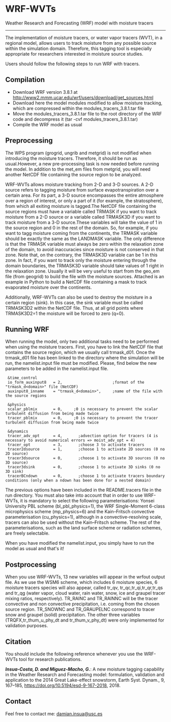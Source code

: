 # WRF-WVTs
Weather Research and Forecasting (WRF) model with moisture tracers

----

The implementation of moisture tracers, or water vapor tracers (WVT), in a regional model, allows users to track moisture from any possible source within the simulation domain. Therefore, this tagging tool is especially appropriate for researchers interested in moisture source studies. 

Users should follow the following steps to run WRF with tracers.

## Compilation

- Download WRF version 3.8.1 at http://www2.mmm.ucar.edu/wrf/users/download/get_sources.html
- Download here the model modules modified to allow moisture tracking, which are compressed within the modules_tracers_3.8.1.tar file
- Move the modules_tracers_3.8.1.tar file to the root directory of the WRF code and decompress it (tar -cvf modules_tracers_3.8.1.tar)
- Compile the WRF model as usual

## Preprocessing

The WPS program (grogrid, ungrib and metgrid) is not modified when introducing the moisture tracers. Therefore, it should be run as usual.However, a new pre-processing task is now needed before running the model. In addition to the met_em files from metgrid, you will need another NetCDF file containing the source region to be analyzed.

WRF-WVTs allows moisture tracking from 2-D and 3-D sources. A 2-D source refers to tagging moisture from surface evapotranspiration over a certain area. For its part, a 3-D source encompasses the entire atmosphere over a region of interest, or only a part of it (for example, the stratosphere), from which all exiting moisture is tagged.The NetCDF file containing the source regions must have a variable called TRMASK if you want to track moisture from a 2-D source or a variable called TRMASK3D if you want to track moisture from a 3-D source.These variables will take the value of 1 in the source region and 0 in the rest of the domain. So, for example, if you want to tagg moisture coming from the continents, the TRMASK variable should be exactly the same as the LANDMASK variable. The only difference is that the TRMASK variable must always be zero within the relaxation zone of the domain, to avoid inaccuracies since moisture is not conserved in that zone. Note that, on the contrary, the TRMASK3D variable can be 1 in this zone. In fact, if you want to track only the moisture entering through the domain boundaries, the TRMASK3D variable should take values of 1 right in the relaxation zone. Usually it will be very useful to start from the geo_em file (from geogrid) to build the file with the moisture sources. Attached is an example in Python to build a NetCDF file containing a mask to track evaporated moisture over the continents.

Additionally, WRF-WVTs can also be used to destroy the moisture in a certain region (sink). In this case, the sink variable must be called TRMASK3D2 within the NetCDF file. Thus, at all grid points where TRMASK3D2=1 the moisture will be forced to zero (q=0).

## Running WRF

When running the model, only two additional tasks need to be performed when using the moisture tracers. First, you have to link the NetCDF file that contains the source region, which we usually call trmask_d01. Once the trmask_d01 file has been linked to the directory where the simulation will be run, the namelist.input file must be modified. Please, find below the new parameters to be added in the namelist.input file.

```
 &time_control
 io_form_auxinput8   = 2,                      ;format of the "trmask_d<domain>" file (NetCDF)
 auxinput8_inname    = "trmask_d<domain>",     ;name of the file with the source regions 

 &physics
 scalar_pblmix       = 0,     ;0 is necessary to prevent the scalar turbulent diffusion from being made twice
 tracer_pblmix       = 0,     ;0 is necessary to prevent the tracer turbulent diffusion from being made twice

 &dynamics        
 tracer_adv_opt      = 4,	    ;advection option for tracers (4 is necessary to avoid numerical errors => moist_adv_opt = 4)  
 tracer_opt          = 3,	    ;choose 3 to activate tracers
 tracer2dsource      = 1,	    ;choose 1 to activate 2D sources (0 no 2D source)
 tracer3dsource      = 0,	    ;choose 1 to activate 3D sources (0 no 3D source)
 tracer3dsink        = 0,	    ;choose 1 to activate 3D sinks (0 no 3D sink)
 tracerBCndown       = 0,	    ;choose 1 to activate tracers boundary conditions (only when a ndown has been done for a nested domain)
 ```
The previous options have been included in the README.tracers file in the run directory. You must also take into account that in order to use WRF-WVTs, it is mandatory to select the following parameterisations: Yonsei University PBL scheme (bl_pbl_physics=1), the WRF Single-Moment 6-class microphysics scheme (mp_physics=6) and the Kain–Fritsch convective parameterisation (cu_physics=1), although in a convective-resolving scale, tracers can also be used without the Kain–Fritsch scheme. The rest of the parameterisations, such as the land surface scheme or radiation schemes, are freely selectable.

When you have modified the namelist.input, you simply have to run the model as usual and that's it!

## Postprocessing

When you use WRF-WVTs, 13 new variables will appear in the wrfout output file. As we use the WSM6 scheme, which includes 6 moisture species, 6 moisture tracers species will also appear, called tr_qv, tr_qc,tr_qi,tr_qr,tr_qs and tr_qg (water vapor, cloud water, rain water, snow, ice and graupel tracer mixing ratios, respectively). TR_RAINC and TR_RAINNC will be the tracer convective and non convective precipitation, i.e. coming from the chosen source region. TR_SNOWNC and TR_GRAUPELNC correspond to tracer snow and graupel (solid) precipitation. The other three variables (TRQFX,tr_thum_u_phy_dt and tr_thum_v_phy_dt) were only implemented for validation purposes.
 
## Citation

You should include the following reference whenever you use the WRF-WVTs tool for research publications.

***Insua-Costa, D. and Miguez-Macho, G.***: A new moisture tagging capability in the Weather Research and Forecasting model: formulation, validation and application to the 2014 Great Lake-effect snowstorm, Earth Syst. Dynam., 9, 167–185, https://doi.org/10.5194/esd-9-167-2018, 2018.

## Contact

Feel free to contact me: damian.insua@usc.es
